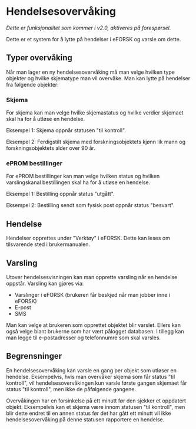 # Hendelsesovervåking

*Dette er funksjonalitet som kommer i v2.0, aktiveres på forespørsel.*

Dette er et system for å lytte på hendelser i eFORSK og varsle om dette.

## Typer overvåking

Når man lager en ny hendelsesovervåking må man velge hvilken type objekter og hvilke skjematype man vil overvåke. 
Man kan lytte på hendelser fra følgende objekter:

### Skjema

For skjema kan man velge hvilke skjemastatus og hvilke verdier skjemaet skal ha for å utløse en hendelse.

Eksempel 1: Skjema oppnår statusen "til kontroll".

Eksempel 2: Ferdigstilt skjema med forskningsobjektets kjønn lik mann og forskningsobjektets alder over 90 år.


### ePROM bestillinger

For ePROM bestillinger kan man velge hvilken status og hvilken varslingskanal bestillingen skal ha for å utløse en hendelse.

Eksempel 1: Bestilling oppnår status "utgått".

Eksempel 2: Bestilling sendt som fysisk post oppnår status "besvart".

## Hendelse

Hendelser opprettes under "Verktøy" i eFORSK. Dette kan leses om tilsvarende sted i brukermanualen.

## Varsling

Utover hendelsesvisningen kan man opprette varsling når en hendelse oppstår. Varsling kan gjøres via:
* Varslinger i eFORSK (brukeren får beskjed når man jobber inne i eFORSK)
* E-post
* SMS

Man kan velge at brukeren som opprettet objektet blir varslet. 
Ellers kan også velge blant brukerne som har vært pålogget databasen.
I tillegg kan man legge til e-postadresser og telefonnumre som skal varsles.

## Begrensninger

En hendelsesovervåking kan varsle en gang per objekt som utløser en hendelse. Eksempelvis, 
hvis man overvåker skjema som får status "til kontroll", 
vil hendelsesovervåkingen kun varsle første gangen skjemaet får status "til kontroll", men ikke de påfølgende gangene.

Overvåkingen har en forsinkelse på ett minutt før den sjekker et oppdatert objekt. 
Eksempelvis kan et skjema være innom statusen "til kontroll", men blir dette endret til en annen status før det har gått ett minutt 
vil ikke hendelsesovervåking på denne statusen rapportere en hendelse.

